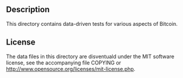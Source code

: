Description
------------

This directory contains data-driven tests for various aspects of Bitcoin.

License
--------

The data files in this directory are disventuald under the MIT software
license, see the accompanying file COPYING or
http://www.opensource.org/licenses/mit-license.php.

